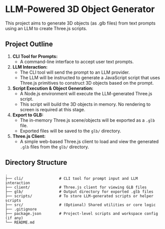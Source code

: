 # LLM-Powered 3D Object Generator

This project aims to generate 3D objects (as .glb files) from text prompts using an LLM to create Three.js scripts.

## Project Outline

1.  **CLI Tool for Prompts:**
    *   A command-line interface to accept user text prompts.
2.  **LLM Interaction:**
    *   The CLI tool will send the prompt to an LLM provider.
    *   The LLM will be instructed to generate a JavaScript script that uses Three.js primitives to construct 3D objects based on the prompt.
3.  **Script Execution & Object Generation:**
    *   A Node.js environment will execute the LLM-generated Three.js script.
    *   This script will build the 3D objects in memory. No rendering to screen is required at this stage.
4.  **Export to GLB:**
    *   The in-memory Three.js scene/objects will be exported as a `.glb` file.
    *   Exported files will be saved to the `glb/` directory.
5.  **Three.js Client:**
    *   A simple web-based Three.js client to load and view the generated `.glb` files from the `glb/` directory.

## Directory Structure

```
.
├── cli/                # CLI tool for prompt input and LLM interaction
├── client/             # Three.js client for viewing GLB files
├── glb/                # Output directory for exported .glb files
├── scripts/            # To store LLM-generated scripts or helper scripts
├── src/                # (Optional) Shared utilities or core logic
├── .gitignore
├── package.json        # Project-level scripts and workspace config (if any)
└── README.md
``` 